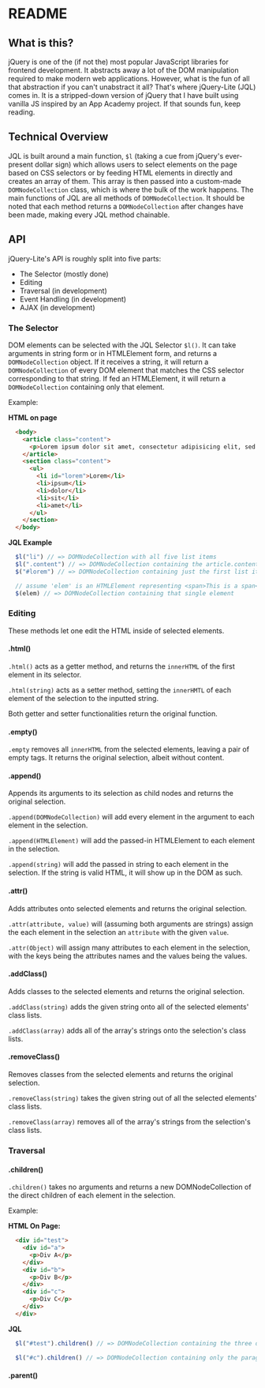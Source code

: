 # README

## What is this?

jQuery is one of the (if not the) most popular JavaScript libraries for frontend development. It abstracts away a lot of the DOM manipulation required to make modern web applications. However, what is the fun of all that abstraction if you can't unabstract it all? That's where jQuery-Lite (JQL) comes in. It is a stripped-down version of jQuery that I have built using vanilla JS inspired by an App Academy project. If that sounds fun, keep reading.

## Technical Overview

JQL is built around a main function, `$l` (taking a cue from jQuery's ever-present dollar sign) which allows users to select elements on the page based on CSS selectors or by feeding HTML elements in directly and creates an array of them. This array is then passed into a custom-made `DOMNodeCollection` class, which is where the bulk of the work happens. The main functions of JQL are all methods of `DOMNodeCollection`. It should be noted that each method returns a `DOMNodeCollection` after changes have been made, making every JQL method chainable.

## API

jQuery-Lite's API is roughly split into five parts:
  - The Selector (mostly done)
  - Editing
  - Traversal (in development)
  - Event Handling (in development)
  - AJAX (in development)

### The Selector

DOM elements can be selected with the JQL Selector `$l()`. It can take arguments in string form or in HTMLElement form, and returns a `DOMNodeCollection` object.
If it receives a string, it will return a `DOMNodeCollection` of every DOM element that matches the CSS selector corresponding to that string. If fed an HTMLElement, it will return a `DOMNodeCollection` containing only that element.

Example:

**HTML on page**
```html
  <body>
    <article class="content">
      <p>Lorem ipsum dolor sit amet, consectetur adipisicing elit, sed do eiusmod tempor incididunt ut labore et dolore magna aliqua.</p>
    </article>
    <section class="content">
      <ul>
        <li id="lorem">Lorem</li>
        <li>ipsum</li>
        <li>dolor</li>
        <li>sit</li>
        <li>amet</li>
      </ul>
    </section>
  </body>
```

**JQL Example**
```javascript
  $l("li") // => DOMNodeCollection with all five list items
  $l(".content") // => DOMNodeCollection containing the article.content and section.content elements
  $("#lorem") // => DOMNodeCollection containing just the first list item

  // assume 'elem' is an HTMLElement representing <span>This is a span</span>
  $(elem) // => DOMNodeCollection containing that single element
```

### Editing
These methods let one edit the HTML inside of selected elements.

#### .html()
`.html()` acts as a getter method, and returns the `innerHTML` of the first element in its selector.

`.html(string)` acts as a setter method, setting the `innerHMTL` of each element of the selection to the inputted string.

Both getter and setter functionalities return the original function.

#### .empty()
`.empty` removes all `innerHTML` from the selected elements, leaving a pair of empty tags. It returns the original selection, albeit without content.

#### .append()
Appends its arguments to its selection as child nodes and returns the original selection.

`.append(DOMNodeCollection)` will add every element in the argument to each element in the selection.

`.append(HTMLElement)` will add the passed-in HTMLElement to each element in the selection.

`.append(string)` will add the passed in string to each element in the selection. If the string is valid HTML, it will show up in the DOM as such.

#### .attr()
Adds attributes onto selected elements and returns the original selection.

`.attr(attribute, value)` will (assuming both arguments are strings) assign the each element in the selection an `attribute` with the given `value`.

`.attr(Object)` will assign many attributes to each element in the selection, with the keys being the attributes names and the values being the values.

#### .addClass()
Adds classes to the selected elements and returns the original selection.

`.addClass(string)` adds the given string onto all of the selected elements' class lists.

`.addClass(array)` adds all of the array's strings onto the selection's class lists.

#### .removeClass()
Removes classes from the selected elements and returns the original selection.

`.removeClass(string)` takes the given string out of all the selected elements' class lists.

`.removeClass(array)` removes all of the array's strings from the selection's class lists.

### Traversal

#### .children()
`.children()` takes no arguments and returns a new DOMNodeCollection of the direct children of each element in the selection.

Example:

**HTML On Page:**

```html
  <div id="test">
    <div id="a">
      <p>Div A</p>
    </div>
    <div id="b">
      <p>Div B</p>
    </div>
    <div id="c">
      <p>Div C</p>
    </div>
  </div>
```

**JQL**
```javascript
  $l("#test").children() // => DOMNodeCollection containing the three divs with ids #a, #b, and #c

  $l("#c").children() // => DOMNodeCollection containing only the paragraph element with 'Div C' written in it
```

#### .parent()
